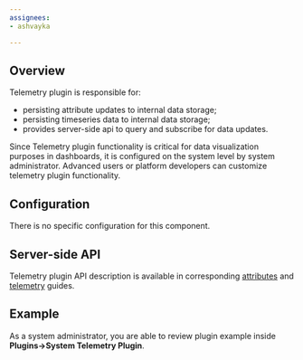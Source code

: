```yaml
---
assignees:
- ashvayka

---
```


## Overview

Telemetry plugin is responsible for:

 - persisting attribute updates to internal data storage;
 - persisting timeseries data to internal data storage; 
 - provides server-side api to query and subscribe for data updates. 
 
Since Telemetry plugin functionality is critical for data visualization purposes in dashboards, 
it is configured on the system level by system administrator. 
Advanced users or platform developers can customize telemetry plugin functionality.

## Configuration

There is no specific configuration for this component.

## Server-side API

Telemetry plugin API description is available in corresponding [attributes](/docs/user-guide/attributes/) 
and [telemetry](/docs/user-guide/telemetry/) guides. 

## Example

As a system administrator, you are able to review plugin example inside **Plugins->System Telemetry Plugin**.